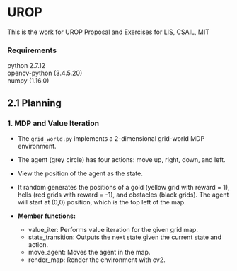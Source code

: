 # UROP
This is the work for UROP Proposal and Exercises for LIS, CSAIL, MIT

### Requirements
python 2.7.12\
opencv-python (3.4.5.20)\
numpy (1.16.0)

## 2.1 Planning
### 1. MDP and Value Iteration
* The `grid_world.py` implements a 2-dimensional grid-world MDP environment.
* The agent (grey circle) has four actions: move up, right, down, and left.
* View the position of the agent as the state.
* It random generates the positions of a gold (yellow grid with reward = 1), hells (red grids with reward = -1), and obstacles (black grids). The agent will start at (0,0) position, which is the top left of the map.

* **Member functions:**
  * value_iter: Performs value iteration for the given grid map.
  * state_transition: Outputs the next state given the current state and action.
  * move_agent: Moves the agent in the map.
  * render_map: Render the environment with cv2.
